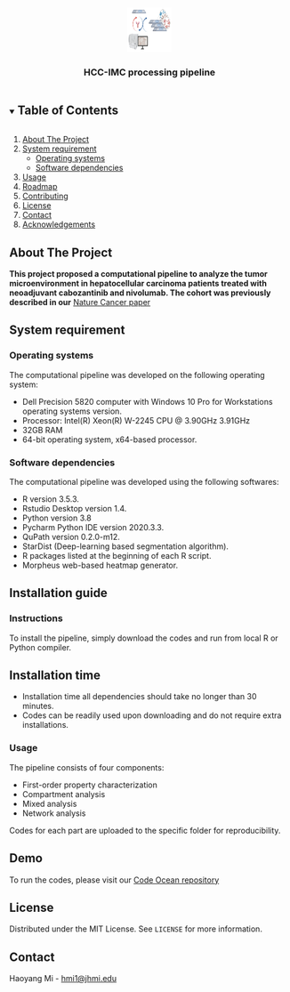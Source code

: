 <!--
*** Thanks for checking out the Best-README-Template. If you have a suggestion
*** that would make this better, please fork the repo and create a pull request
*** or simply open an issue with the tag "enhancement".
*** Thanks again! Now go create something AMAZING! :D
***
***
***
*** To avoid retyping too much info. Do a search and replace for the following:
*** github_username, repo_name, twitter_handle, email, project_title, project_description
-->



<!-- PROJECT SHIELDS -->
<!--
*** I'm using markdown "reference style" links for readability.
*** Reference links are enclosed in brackets [ ] instead of parentheses ( ).
*** See the bottom of this document for the declaration of the reference variables
*** for contributors-url, forks-url, etc. This is an optional, concise syntax you may use.
*** https://www.markdownguide.org/basic-syntax/#reference-style-links
-->

<!-- PROJECT LOGO -->
<br />
<p align="center">
  <a href="https://github.com/github_username/repo_name">
    <img src="./images/logo.png" alt="Logo" width="80" height="80">
  </a>

  <h3 align="center">HCC-IMC processing pipeline</h3>
</p>



<!-- TABLE OF CONTENTS -->
<details open="open">
  <summary><h2 style="display: inline-block">Table of Contents</h2></summary>
  <ol>
    <li>
      <a href="#about-the-project">About The Project</a>
    </li>
    <li>
      <a href="#system-requirement">System requirement</a>
      <ul>
        <li><a href="#operating-systems">Operating systems</a></li>
        <li><a href="#software-dependencies">Software dependencies</a></li>
      </ul>
    </li>
    <li><a href="#usage">Usage</a></li>
    <li><a href="#roadmap">Roadmap</a></li>
    <li><a href="#contributing">Contributing</a></li>
    <li><a href="#license">License</a></li>
    <li><a href="#contact">Contact</a></li>
    <li><a href="#acknowledgements">Acknowledgements</a></li>
  </ol>
</details>



<!-- ABOUT THE PROJECT -->
## About The Project

**This project proposed a computational pipeline to analyze the tumor microenvironment in hepatocellular carcinoma patients treated with neoadjuvant cabozantinib and nivolumab. The cohort was previously described in our**
[Nature Cancer paper](https://www.nature.com/articles/s43018-021-00234-4)



<!-- SYSTEM REQUIREMENT -->
## System requirement

<!-- OPERATING SYSTEMS -->
### Operating systems

The computational pipeline was developed on the following operating system:
* Dell Precision 5820 computer with Windows 10 Pro for Workstations operating systems version.
* Processor: Intel(R) Xeon(R) W-2245 CPU @ 3.90GHz 3.91GHz
* 32GB RAM
* 64-bit operating system, x64-based processor.



### Software dependencies

The computational pipeline was developed using the following softwares:
* R version 3.5.3.
* Rstudio Desktop version 1.4.
* Python version 3.8
* Pycharm Python IDE version 2020.3.3.
* QuPath version 0.2.0-m12.
* StarDist (Deep-learning based segmentation algorithm).
* R packages listed at the beginning of each R script.
* Morpheus web-based heatmap generator.


<!-- INSTALLATION GUIDE -->
## Installation guide

### Instructions
To install the pipeline, simply download the codes and run from local R or Python compiler.

## Installation time
* Installation time all dependencies should take no longer than 30 minutes.
* Codes can be readily used upon downloading and do not require extra installations.

<!-- USAGE EXAMPLES -->
### Usage

The pipeline consists of four components:
* First-order property characterization
* Compartment analysis
* Mixed analysis
* Network analysis

Codes for each part are uploaded to the specific folder for reproducibility.



<!-- DEMO -->
## Demo

To run the codes, please visit our [Code Ocean repository](https://10.24433/CO.7308874.v1)


<!-- LICENSE -->
## License

Distributed under the MIT License. See `LICENSE` for more information.



<!-- CONTACT -->
## Contact
Haoyang Mi - hmi1@jhmi.edu







<!-- MARKDOWN LINKS & IMAGES -->
<!-- https://www.markdownguide.org/basic-syntax/#reference-style-links -->
[contributors-shield]: https://img.shields.io/github/contributors/github_username/repo.svg?style=for-the-badge
[contributors-url]: https://github.com/github_username/repo_name/graphs/contributors
[forks-shield]: https://img.shields.io/github/forks/github_username/repo.svg?style=for-the-badge
[forks-url]: https://github.com/github_username/repo_name/network/members
[stars-shield]: https://img.shields.io/github/stars/github_username/repo.svg?style=for-the-badge
[stars-url]: https://github.com/github_username/repo_name/stargazers
[issues-shield]: https://img.shields.io/github/issues/github_username/repo.svg?style=for-the-badge
[issues-url]: https://github.com/github_username/repo_name/issues
[license-shield]: https://img.shields.io/github/license/github_username/repo.svg?style=for-the-badge
[license-url]: https://github.com/github_username/repo_name/blob/master/LICENSE.txt
[linkedin-shield]: https://img.shields.io/badge/-LinkedIn-black.svg?style=for-the-badge&logo=linkedin&colorB=555
[linkedin-url]: https://linkedin.com/in/github_username
